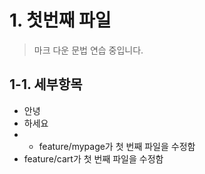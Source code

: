 # 1. 첫번째 파일
> 마크 다운 문법 연습 중입니다.

## 1-1. 세부항목
* 안녕
* 하세요
* * feature/mypage가 첫 번째 파일을 수정함
* feature/cart가 첫 번째 파일을 수정함

